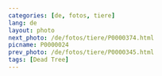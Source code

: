 ```yaml
---
categories: [de, fotos, tiere]
lang: de
layout: photo
next_photo: /de/fotos/tiere/P0000374.html
picname: P0000024
prev_photo: /de/fotos/tiere/P0000345.html
tags: [Dead Tree]
---
```


